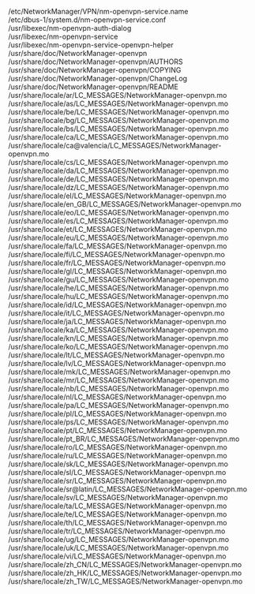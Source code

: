 /etc/NetworkManager/VPN/nm-openvpn-service.name  
/etc/dbus-1/system.d/nm-openvpn-service.conf  
/usr/libexec/nm-openvpn-auth-dialog  
/usr/libexec/nm-openvpn-service  
/usr/libexec/nm-openvpn-service-openvpn-helper  
/usr/share/doc/NetworkManager-openvpn  
/usr/share/doc/NetworkManager-openvpn/AUTHORS  
/usr/share/doc/NetworkManager-openvpn/COPYING  
/usr/share/doc/NetworkManager-openvpn/ChangeLog  
/usr/share/doc/NetworkManager-openvpn/README  
/usr/share/locale/ar/LC\_MESSAGES/NetworkManager-openvpn.mo  
/usr/share/locale/as/LC\_MESSAGES/NetworkManager-openvpn.mo  
/usr/share/locale/be/LC\_MESSAGES/NetworkManager-openvpn.mo  
/usr/share/locale/bg/LC\_MESSAGES/NetworkManager-openvpn.mo  
/usr/share/locale/bs/LC\_MESSAGES/NetworkManager-openvpn.mo  
/usr/share/locale/ca/LC\_MESSAGES/NetworkManager-openvpn.mo  
/usr/share/locale/ca@valencia/LC\_MESSAGES/NetworkManager-openvpn.mo  
/usr/share/locale/cs/LC\_MESSAGES/NetworkManager-openvpn.mo  
/usr/share/locale/da/LC\_MESSAGES/NetworkManager-openvpn.mo  
/usr/share/locale/de/LC\_MESSAGES/NetworkManager-openvpn.mo  
/usr/share/locale/dz/LC\_MESSAGES/NetworkManager-openvpn.mo  
/usr/share/locale/el/LC\_MESSAGES/NetworkManager-openvpn.mo  
/usr/share/locale/en\_GB/LC\_MESSAGES/NetworkManager-openvpn.mo  
/usr/share/locale/eo/LC\_MESSAGES/NetworkManager-openvpn.mo  
/usr/share/locale/es/LC\_MESSAGES/NetworkManager-openvpn.mo  
/usr/share/locale/et/LC\_MESSAGES/NetworkManager-openvpn.mo  
/usr/share/locale/eu/LC\_MESSAGES/NetworkManager-openvpn.mo  
/usr/share/locale/fa/LC\_MESSAGES/NetworkManager-openvpn.mo  
/usr/share/locale/fi/LC\_MESSAGES/NetworkManager-openvpn.mo  
/usr/share/locale/fr/LC\_MESSAGES/NetworkManager-openvpn.mo  
/usr/share/locale/gl/LC\_MESSAGES/NetworkManager-openvpn.mo  
/usr/share/locale/gu/LC\_MESSAGES/NetworkManager-openvpn.mo  
/usr/share/locale/he/LC\_MESSAGES/NetworkManager-openvpn.mo  
/usr/share/locale/hu/LC\_MESSAGES/NetworkManager-openvpn.mo  
/usr/share/locale/id/LC\_MESSAGES/NetworkManager-openvpn.mo  
/usr/share/locale/it/LC\_MESSAGES/NetworkManager-openvpn.mo  
/usr/share/locale/ja/LC\_MESSAGES/NetworkManager-openvpn.mo  
/usr/share/locale/ka/LC\_MESSAGES/NetworkManager-openvpn.mo  
/usr/share/locale/kn/LC\_MESSAGES/NetworkManager-openvpn.mo  
/usr/share/locale/ko/LC\_MESSAGES/NetworkManager-openvpn.mo  
/usr/share/locale/lt/LC\_MESSAGES/NetworkManager-openvpn.mo  
/usr/share/locale/lv/LC\_MESSAGES/NetworkManager-openvpn.mo  
/usr/share/locale/mk/LC\_MESSAGES/NetworkManager-openvpn.mo  
/usr/share/locale/mr/LC\_MESSAGES/NetworkManager-openvpn.mo  
/usr/share/locale/nb/LC\_MESSAGES/NetworkManager-openvpn.mo  
/usr/share/locale/nl/LC\_MESSAGES/NetworkManager-openvpn.mo  
/usr/share/locale/pa/LC\_MESSAGES/NetworkManager-openvpn.mo  
/usr/share/locale/pl/LC\_MESSAGES/NetworkManager-openvpn.mo  
/usr/share/locale/ps/LC\_MESSAGES/NetworkManager-openvpn.mo  
/usr/share/locale/pt/LC\_MESSAGES/NetworkManager-openvpn.mo  
/usr/share/locale/pt\_BR/LC\_MESSAGES/NetworkManager-openvpn.mo  
/usr/share/locale/ro/LC\_MESSAGES/NetworkManager-openvpn.mo  
/usr/share/locale/ru/LC\_MESSAGES/NetworkManager-openvpn.mo  
/usr/share/locale/sk/LC\_MESSAGES/NetworkManager-openvpn.mo  
/usr/share/locale/sl/LC\_MESSAGES/NetworkManager-openvpn.mo  
/usr/share/locale/sr/LC\_MESSAGES/NetworkManager-openvpn.mo  
/usr/share/locale/sr@latin/LC\_MESSAGES/NetworkManager-openvpn.mo  
/usr/share/locale/sv/LC\_MESSAGES/NetworkManager-openvpn.mo  
/usr/share/locale/ta/LC\_MESSAGES/NetworkManager-openvpn.mo  
/usr/share/locale/te/LC\_MESSAGES/NetworkManager-openvpn.mo  
/usr/share/locale/th/LC\_MESSAGES/NetworkManager-openvpn.mo  
/usr/share/locale/tr/LC\_MESSAGES/NetworkManager-openvpn.mo  
/usr/share/locale/ug/LC\_MESSAGES/NetworkManager-openvpn.mo  
/usr/share/locale/uk/LC\_MESSAGES/NetworkManager-openvpn.mo  
/usr/share/locale/vi/LC\_MESSAGES/NetworkManager-openvpn.mo  
/usr/share/locale/zh\_CN/LC\_MESSAGES/NetworkManager-openvpn.mo  
/usr/share/locale/zh\_HK/LC\_MESSAGES/NetworkManager-openvpn.mo  
/usr/share/locale/zh\_TW/LC\_MESSAGES/NetworkManager-openvpn.mo  
